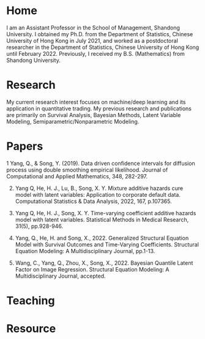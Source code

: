 # Home

I am an Assistant Professor in the School of Management, Shandong University. I obtained my Ph.D. from the Department of Statistics, Chinese University of Hong Kong in July 2021, and worked as a postdoctoral researcher in the Department of Statistics, Chinese University of Hong Kong until February 2022. Previously, I received my B.S. (Mathematics) from Shandong University.

# Research

My current research interest focuses on machine/deep learning and its application in quantitative trading.
My previous research and publications are primarily on Survival Analysis, Bayesian Methods, Latent Variable Modeling, Semiparametric/Nonparametric Modeling.

# Papers

1 Yang, Q., & Song, Y. (2019). Data driven confidence intervals for diffusion process using double smoothing empirical likelihood. Journal of Computational and Applied Mathematics, 348, 282-297.

2.	Yang Q, He, H. J., Lu, B., Song, X. Y. Mixture additive hazards cure model with latent variables: Application to corporate default data. Computational Statistics & Data Analysis, 2022, 167, p.107365.

3.	Yang Q, He, H. J., Song, X. Y. Time-varying coefficient additive hazards model with latent variables. Statistical Methods in Medical Research, 31(5), pp.928-946.

4.	Yang, Q., He, H. and Song, X., 2022. Generalized Structural Equation Model with Survival Outcomes and Time-Varying Coefficients. Structural Equation Modeling: A Multidisciplinary Journal, pp.1-13.

5.  Wang, C., Yang, Q., Zhou, X., Song, X., 2022. Bayesian Quantile Latent Factor on Image Regression. Structural Equation Modeling: A Multidisciplinary Journal, accepted.


# Teaching
# Resource

